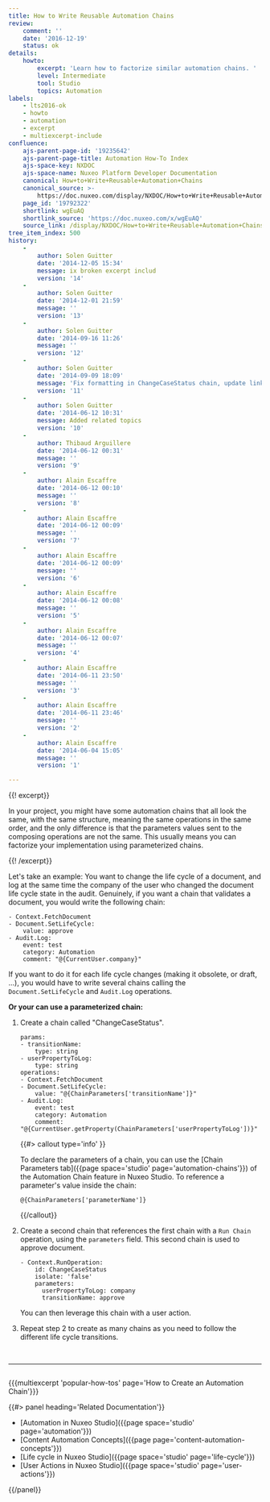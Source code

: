 ```yaml
---
title: How to Write Reusable Automation Chains
review:
    comment: ''
    date: '2016-12-19'
    status: ok
details:
    howto:
        excerpt: 'Learn how to factorize similar automation chains. '
        level: Intermediate
        tool: Studio
        topics: Automation
labels:
    - lts2016-ok
    - howto
    - automation
    - excerpt
    - multiexcerpt-include
confluence:
    ajs-parent-page-id: '19235642'
    ajs-parent-page-title: Automation How-To Index
    ajs-space-key: NXDOC
    ajs-space-name: Nuxeo Platform Developer Documentation
    canonical: How+to+Write+Reusable+Automation+Chains
    canonical_source: >-
        https://doc.nuxeo.com/display/NXDOC/How+to+Write+Reusable+Automation+Chains
    page_id: '19792322'
    shortlink: wgEuAQ
    shortlink_source: 'https://doc.nuxeo.com/x/wgEuAQ'
    source_link: /display/NXDOC/How+to+Write+Reusable+Automation+Chains
tree_item_index: 500
history:
    -
        author: Solen Guitter
        date: '2014-12-05 15:34'
        message: ix broken excerpt includ
        version: '14'
    -
        author: Solen Guitter
        date: '2014-12-01 21:59'
        message: ''
        version: '13'
    -
        author: Solen Guitter
        date: '2014-09-16 11:26'
        message: ''
        version: '12'
    -
        author: Solen Guitter
        date: '2014-09-09 18:09'
        message: 'Fix formatting in ChangeCaseStatus chain, update links'
        version: '11'
    -
        author: Solen Guitter
        date: '2014-06-12 10:31'
        message: Added related topics
        version: '10'
    -
        author: Thibaud Arguillere
        date: '2014-06-12 00:31'
        message: ''
        version: '9'
    -
        author: Alain Escaffre
        date: '2014-06-12 00:10'
        message: ''
        version: '8'
    -
        author: Alain Escaffre
        date: '2014-06-12 00:09'
        message: ''
        version: '7'
    -
        author: Alain Escaffre
        date: '2014-06-12 00:09'
        message: ''
        version: '6'
    -
        author: Alain Escaffre
        date: '2014-06-12 00:08'
        message: ''
        version: '5'
    -
        author: Alain Escaffre
        date: '2014-06-12 00:07'
        message: ''
        version: '4'
    -
        author: Alain Escaffre
        date: '2014-06-11 23:50'
        message: ''
        version: '3'
    -
        author: Alain Escaffre
        date: '2014-06-11 23:46'
        message: ''
        version: '2'
    -
        author: Alain Escaffre
        date: '2014-06-04 15:05'
        message: ''
        version: '1'

---
```

{{! excerpt}}

In your project, you might have some automation chains that all look the same, with the same structure, meaning the same operations in the same order, and the only difference is that the parameters values sent to the composing operations are not the same. This usually means you can factorize your implementation using parameterized chains.

{{! /excerpt}}

Let's take an example: You want to change the life cycle of a document, and log at the same time the company of the user who changed the document life cycle state in the audit. Genuinely, if you want a chain that validates a document, you would write the following chain:

```
- Context.FetchDocument
- Document.SetLifeCycle:
    value: approve
- Audit.Log:
    event: test
    category: Automation
    comment: "@{CurrentUser.company}"
```

If you want to do it for each life cycle changes (making it obsolete, or draft, ...), you would have to write several chains calling the `Document.SetLifeCycle` and `Audit.Log` operations.

**Or your can use a parameterized chain:**

1.  Create a chain called "ChangeCaseStatus".

    ```
    params:
    - transitionName:
        type: string
    - userPropertyToLog:
        type: string
    operations:
    - Context.FetchDocument
    - Document.SetLifeCycle:
        value: "@{ChainParameters['transitionName']}"
    - Audit.Log:
        event: test
        category: Automation
        comment: "@{CurrentUser.getProperty(ChainParameters['userPropertyToLog'])}"
    ```

    {{#> callout type='info' }}

    To declare the parameters of a chain, you can use the&nbsp;[Chain Parameters tab]({{page space='studio' page='automation-chains'}})&nbsp;of the Automation Chain feature in Nuxeo Studio. To reference a parameter's value inside the chain:

    `@{ChainParameters['parameterName']}`

    {{/callout}}
2.  Create a second chain that references the first chain with a `Run Chain` operation, using the `parameters` field. This second chain is used to approve document.

    ```
    - Context.RunOperation:
        id: ChangeCaseStatus
        isolate: 'false'
        parameters:
          userPropertyToLog: company
          transitionName: approve
    ```

    You can then leverage this chain with a user action.

3.  Repeat step 2 to create as many chains as you need to follow the different life cycle transitions.

&nbsp;

* * *

<div class="row" data-equalizer data-equalize-on="medium"><div class="column medium-6">

{{{multiexcerpt 'popular-how-tos' page='How to Create an Automation Chain'}}}

</div><div class="column medium-6">{{#> panel heading='Related Documentation'}}

- [Automation in Nuxeo Studio]({{page space='studio' page='automation'}})
- [Content Automation Concepts]({{page page='content-automation-concepts'}})
- [Life cycle in Nuxeo Studio]({{page space='studio' page='life-cycle'}})
- [User Actions in Nuxeo Studio]({{page space='studio' page='user-actions'}})

{{/panel}}</div></div>
